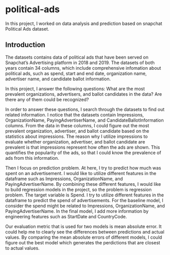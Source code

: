 # political-ads

In this project, I worked on data analysis and prediction based on snapchat Political Ads dataset.

## Introduction

The datasets contains data of political ads that have been served on Snapchat’s Advertising platform in 2018 and 2019. The datasets of both years contain 34 columns, which include comprehensive infomation about political ads, such as spend, start and end date, organization name, advertiser name, and candidate ballot information.

In this project, I answer the following questions:
What are the most prevalent organizations, advertisers, and ballot candidates in the data?
Are there any of them could be recognized?

In order to answer these questions, I search through the datasets to find out related information. I notice that the datasets contain Impressions, OrganizationName, PayingAdvertiserName, and CandidateBallotInformation columns. From the data in these columns, I could figure out the most prevalent organization, advertiser, and ballot candidate based on the statistics about impressions. The reason why I utilize impressions to evaluate whether organization, advertiser, and ballot candidate are prevalent is that impressions represent how often the ads are shown. This quantifies the popularity of the ads, so that I could know the prevalence of ads from this information.

Then I focus on prediction problem. At here, I try to predict how much was spent on an advertisement. I would like to utilize different features in the dataframe such as Impressions, OrganizationName, and PayingAdvertiserName. By combining these different features, I would like to build regression models in the project, so the problem is regression problem. The target variable is Spend. I try to utilize different features in the dataframe to predict the spend of advertisements. For the baseline model, I consider the spend might be related to Impressions, OrganizationName, and PayingAdvertiserName. In the final model, I add more information by engineering features such as StartDate and CountryCode.

Our evaluation metric that is used for two models is mean absolute error. It could help me to clearly see the differences between predictions and actual values. By comparing the mean absolute errors of different models, I could figure out the best model which generates the perdictions that are closest to actual values.


